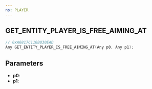 ```yaml
---
ns: PLAYER
---
```

## GET_ENTITY_PLAYER_IS_FREE_AIMING_AT

```c
// 0xA6817C110B830EAD
Any GET_ENTITY_PLAYER_IS_FREE_AIMING_AT(Any p0, Any p1);
```

## Parameters
* **p0**:
* **p1**:
